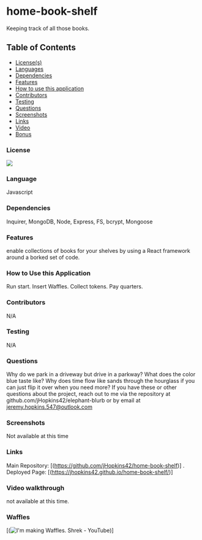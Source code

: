 # home-book-shelf
Keeping track of all those books.

## Table of Contents
* [License(s)](#license)
* [Languages](#languages)
* [Dependencies](#dependencies)
* [Features](#features)
* [How to use this application](#HowtoUseThisApplication)
* [Contributors](#contributors)
* [Testing](#testing)
* [Questions](#questions)
* [Screenshots](#Screenshots)
* [Links](#links)
* [Video](#video-walkthrough)
* [Bonus](#waffles)

### License
<img src="https://img.shields.io/github/license/jhopkins42/home-book-shelf">

### Language
Javascript

### Dependencies
Inquirer, MongoDB, Node, Express, FS, bcrypt, Mongoose

### Features
enable collections of books for your shelves by using a React framework around a borked set of code. 

### How to Use this Application
Run start.  Insert Waffles.  Collect tokens.  Pay quarters.

### Contributors
N/A

### Testing
N/A

### Questions
Why do we park in a driveway but drive in a parkway?  What does the color blue taste like?  Why does time flow like sands through the hourglass if you can just flip it over when you need more? If you have these or other questions about the project, reach out to me via the repository at github.com/jHopkins42/elephant-blurb or by email at jeremy.hopkins.547@outlook.com

### Screenshots
Not available at this time

### Links
Main Repository: [(https://github.com/jHopkins42/home-book-shelf)]
.
Deployed Page: [(https://jhopkins42.github.io/home-book-shelf/)]

### Video walkthrough
not available at this time.

### Waffles
[(<img src="https://www.youtube.com/shorts/plRv4y9WpyE" alt="I'm making Waffles. Shrek - YouTube">)]
